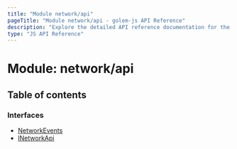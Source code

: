 ```yaml
---
title: "Module network/api"
pageTitle: "Module network/api - golem-js API Reference"
description: "Explore the detailed API reference documentation for the Module network/api within the golem-js SDK for the Golem Network."
type: "JS API Reference"
---
```

# Module: network/api

## Table of contents

### Interfaces

- [NetworkEvents](../interfaces/network_api.NetworkEvents)
- [INetworkApi](../interfaces/network_api.INetworkApi)

